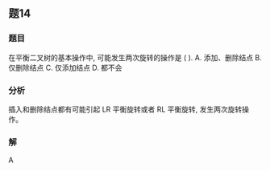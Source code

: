 ## 题14
### 题目
在平衡二叉树的基本操作中, 可能发生两次旋转的操作是 ( ).
A. 添加、删除结点 
B. 仅删除结点
C. 仅添加结点 
D. 都不会
### 分析
插入和删除结点都有可能引起 LR 平衡旋转或者 RL 平衡旋转, 发生两次旋转操作。
### 解
A